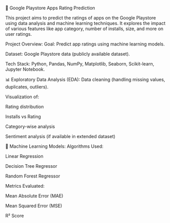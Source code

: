 📱 Google Playstore Apps Rating Prediction

This project aims to predict the ratings of apps on the Google Playstore using data analysis and machine learning techniques. It explores the impact of various features like app category, number of installs, size, and more on user ratings.

Project Overview:
Goal: Predict app ratings using machine learning models.

Dataset: Google Playstore data (publicly available dataset).

Tech Stack: Python, Pandas, NumPy, Matplotlib, Seaborn, Scikit-learn, Jupyter Notebook.

📊 Exploratory Data Analysis (EDA):
Data cleaning (handling missing values, duplicates, outliers).

Visualization of:

Rating distribution

Installs vs Rating

Category-wise analysis

Sentiment analysis (if available in extended dataset)

🧠 Machine Learning Models:
Algorithms Used:

Linear Regression

Decision Tree Regressor

Random Forest Regressor

Metrics Evaluated:

Mean Absolute Error (MAE)

Mean Squared Error (MSE)

R² Score

